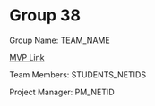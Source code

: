 # Group 38
Group Name: TEAM_NAME

[MVP Link](https://docs.google.com/document/d/1yFc9bgEzJn-ospWxa889aJJHlvOS1aiX7d4tCVtnxdY/edit)

Team Members: STUDENTS_NETIDS

Project Manager: PM_NETID
